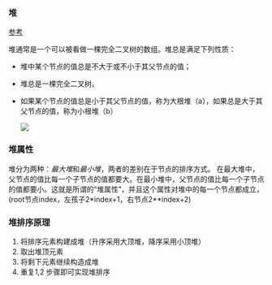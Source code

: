 

### 堆

[参考](https://www.cnblogs.com/green-technology/p/heap_sorted.html)

 堆通常是一个可以被看做一棵完全二叉树的数组。堆总是满足下列性质：

- 堆中某个节点的值总是不大于或不小于其父节点的值；
- 堆总是一棵完全二叉树。
- 如果某个节点的值总是小于其父节点的值，称为大根堆（a），如果总是大于其父节点的值，称为小根堆（b）
  
  ![](https://img2018.cnblogs.com/blog/1803343/201909/1803343-20190918173558825-1481677144.png)

### 堆属性

堆分为两种：*最大堆*和*最小堆*，两者的差别在于节点的排序方式。
在最大堆中，父节点的值比每一个子节点的值都要大。在最小堆中，父节点的值比每一个子节点的值都要小。这就是所谓的“堆属性”，并且这个属性对堆中的每一个节点都成立，(root节点index，左孩子2*index+1，右节点2**index+2)

### 堆排序原理

1. 将排序元素构建成堆（升序采用大顶堆，降序采用小顶堆）
2. 取出堆顶元素
3. 将剩下元素继续构造成堆
4. 重复1,2 步骤即可实现堆排序 
